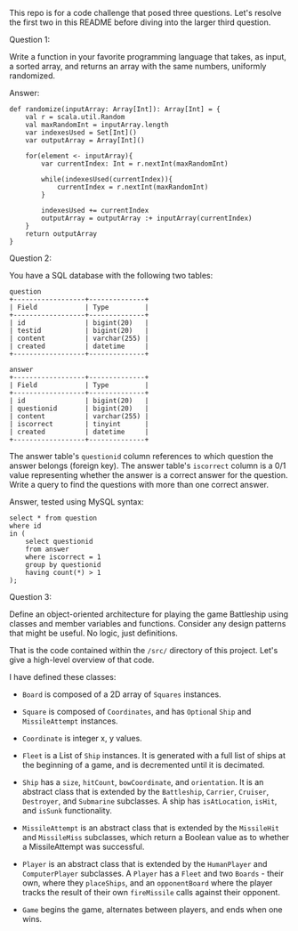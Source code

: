 This repo is for a code challenge that posed three questions. Let's resolve the first two in this README before diving 
into the larger third question.


Question 1:  

Write a function in your favorite programming language that takes, as input, a sorted array, and returns an 
array with the same numbers, uniformly randomized.

Answer:

```
def randomize(inputArray: Array[Int]): Array[Int] = {
	val r = scala.util.Random
	val maxRandomInt = inputArray.length
	var indexesUsed = Set[Int]()
	var outputArray = Array[Int]()
 	
	for(element <- inputArray){  
		var currentIndex: Int = r.nextInt(maxRandomInt)
    
		while(indexesUsed(currentIndex)){
			currentIndex = r.nextInt(maxRandomInt)
		}
      
		indexesUsed += currentIndex
		outputArray = outputArray :+ inputArray(currentIndex)
	}
	return outputArray
}
```

Question 2: 

You have a SQL database with the following two tables:

```
question
+------------------+--------------+
| Field            | Type         |
+------------------+--------------+
| id               | bigint(20)   |
| testid           | bigint(20)   |
| content          | varchar(255) |
| created          | datetime     |
+------------------+--------------+

answer
+------------------+--------------+
| Field            | Type         |
+------------------+--------------+
| id               | bigint(20)   |
| questionid       | bigint(20)   |
| content          | varchar(255) |
| iscorrect        | tinyint      |
| created          | datetime     |
+------------------+--------------+
```

The answer table's `questionid` column references to which question the answer belongs (foreign key). The answer table's 
`iscorrect` column is a 0/1 value representing whether the answer is a correct answer for the question. Write a query to 
find the questions with more than one correct answer.

Answer, tested using MySQL syntax:
```
select * from question 
where id 
in (
	select questionid 
	from answer 
	where iscorrect = 1 
	group by questionid 
	having count(*) > 1
);
```

Question 3:

Define an object-oriented architecture for playing the game Battleship using classes and member variables and functions. 
Consider any design patterns that might be useful. No logic, just definitions.

That is the code contained within the `/src/` directory of this project. Let's give a high-level overview of that code.

I have defined these classes:

- `Board` is composed of a 2D array of `Squares` instances.

- `Square` is composed of `Coordinates`, and has `Option`al `Ship` and `MissileAttempt` instances.

- `Coordinate` is integer x, y values.

- `Fleet` is a List of `Ship` instances. It is generated with a full list of ships at the beginning of a game, and 
is decremented until it is decimated.

- `Ship` has a `size`, `hitCount`, `bowCoordinate`, and `orientation`. It is an abstract class that is extended
by the `Battleship`, `Carrier`, `Cruiser`, `Destroyer`, and `Submarine` subclasses. A ship has `isAtLocation`, `isHit`, 
and `isSunk` functionality.

- `MissileAttempt` is an abstract class that is extended by the `MissileHit` and `MissileMiss` subclasses, which return
a Boolean value as to whether a MissileAttempt was successful.

- `Player` is an abstract class that is extended by the `HumanPlayer` and `ComputerPlayer` subclasses. A `Player` has a
`Fleet` and two `Boards` - their own, where they `placeShips`, and an `opponentBoard` where the player tracks the result
of their own `fireMissile` calls against their opponent. 

- `Game` begins the game, alternates between players, and ends when one wins.